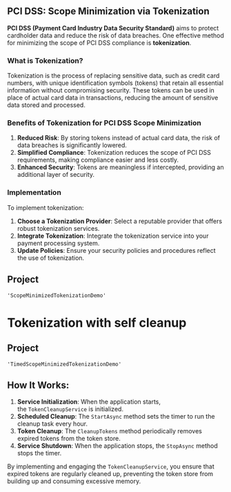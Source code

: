 ## PCI DSS: Scope Minimization via Tokenization

**PCI DSS (Payment Card Industry Data Security Standard)** aims to protect cardholder data and reduce the risk of data breaches. One effective method for minimizing the scope of PCI DSS compliance is **tokenization**.

### What is Tokenization?

Tokenization is the process of replacing sensitive data, such as credit card numbers, with unique identification symbols (tokens) that retain all essential information without compromising security. These tokens can be used in place of actual card data in transactions, reducing the amount of sensitive data stored and processed.

### Benefits of Tokenization for PCI DSS Scope Minimization

1. **Reduced Risk**: By storing tokens instead of actual card data, the risk of data breaches is significantly lowered.
2. **Simplified Compliance**: Tokenization reduces the scope of PCI DSS requirements, making compliance easier and less costly.
3. **Enhanced Security**: Tokens are meaningless if intercepted, providing an additional layer of security.

### Implementation

To implement tokenization:
1. **Choose a Tokenization Provider**: Select a reputable provider that offers robust tokenization services.
2. **Integrate Tokenization**: Integrate the tokenization service into your payment processing system.
3. **Update Policies**: Ensure your security policies and procedures reflect the use of tokenization.



## Project
    'ScopeMinimizedTokenizationDemo'

# Tokenization with self cleanup

## Project
    'TimedScopeMinimizedTokenizationDemo'

## **How It Works:**

1. **Service Initialization**: When the application starts, the `TokenCleanupService` is initialized.
2. **Scheduled Cleanup**: The `StartAsync` method sets the timer to run the cleanup task every hour.
3. **Token Cleanup**: The `CleanupTokens` method periodically removes expired tokens from the token store.
4. **Service Shutdown**: When the application stops, the `StopAsync` method stops the timer.

By implementing and engaging the `TokenCleanupService`, you ensure that expired tokens are regularly cleaned up, preventing the token store from building up and consuming excessive memory.